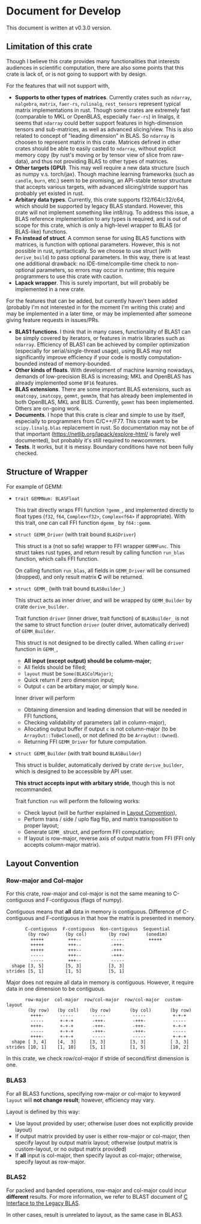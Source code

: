 # Document for Develop

This document is written at v0.3.0 version.

## Limitation of this crate

Though I believe this crate provides many functionalities that interests audiences in scientific computation, there are also some points that this crate is lack of, or is not going to support with by design.

For the features that will not support with,
- **Supports to other types of matrices**. Currently crates such as `ndarray`, `nalgebra`, `matrix`, `faer-rs`, `rulinalg`, `rest_tensors` represent typical matrix implementations in rust. Though some crates are extremely fast (comparable to MKL or OpenBLAS, especially `faer-rs`) in linalgs, it seems that `ndarray` could better support features in high-dimension tensors and sub-matrices, as well as advanced slicing/view. This is also related to concept of "leading dimension" in BLAS. So `ndarray` is choosen to represent matrix in this crate. Matrices defined in other crates should be able to easily casted to `ndarray`, without explicit memory copy (by rust's moving or by tensor view of slice from raw-data), and thus not providing BLAS to other types of matrices.
- **Other targets (GPU)**. This may well require a new data structure (such as numpy v.s. torch/jax). Though machine learning frameworks (such as `candle`, `burn`, etc.) seem to be promising, an API-stable tensor structure that accepts various targets, with advanced slicing/stride support has probably yet existed in rust.
- **Arbitary data types**. Currently, this crate supports f32/f64/c32/c64, which should be supported by legacy BLAS standard. However, this crate will not implement something like int8/rug. To address this issue, a BLAS reference implementation to any types is required, and is out of scope for this crate, which is only a high-level wrapper to BLAS (or BLAS-like) functions.
- **Fn instead of struct**. A common sense for using BLAS functions with matrices, is function with optional parameters. However, this is not possible in rust, syntactically. So we choose to use struct (with `derive_build`) to pass optional parameters. In this way, there is at least one additional drawback: no IDE-time/compile-time check to non-optional parameters, so errors may occur in runtime; this require programmers to use this crate with caution.
- **Lapack wrapper**. This is surely important, but will probably be implemented in a new crate.

For the features that can be added, but currently haven't been added (probably I'm not interested in for the moment I'm writing this crate) and may be implemented in a later time, or may be implemented after someone giving feature requests in issues/PRs.
- **BLAS1 functions**. I think that in many cases, functionality of BLAS1 can be simply covered by iterators, or features in matrix libraries such as `ndarray`. Efficiency of BLAS1 can be achieved by compiler optimization (especially for serial/single-thread usage), using BLAS may not significantly improve efficiency if your code is mostly computation-bounded instead of memory-bounded.
- **Other kinds of floats**. With development of machine learning nowadays, demands of low-precision BLAS is increasing; MKL and OpenBLAS has already implemented some `BF16` features.
- **BLAS extensions**. There are some important BLAS extensions, such as `omatcopy`, `imatcopy`, `gemmt`, `gemm3m`, that has already been implemented in both OpenBLAS, MKL and BLIS. Currently, `gemmt` has been implemented. Others are on-going work.
- **Documents**. I hope that this crate is clear and simple to use by itself, especially to programmers from C/C++/F77. This crate want to be `scipy.linalg.blas` replacement in rust. So documentation may not be of that important (<https://netlib.org/lapack/explore-html/> is farely well documented), but probably it's still required to newcommers.
- **Tests**. It works, but it is messy. Boundary conditions have not been fully checked.

## Structure of Wrapper

For example of GEMM:

- `trait GEMMNum: BLASFloat`

    This trait directly wraps FFI function `?gemm_`, and implemented directly to float types (`f32`, `f64`, `Complex<f32>`, `Complex<f64>` if appropriate). With this trait, one can call FFI function `dgemm_` by `f64::gemm`.

- `struct GEMM_Driver` (with trait bound `BLASDriver`)

    This struct is a (not so safe) wrapper to FFI wrapper `GEMMFunc`. This struct takes rust types, and return result by calling function `run_blas` function, which calls FFI function.

    On calling function `run_blas`, all fields in `GEMM_Driver` will be consumed (dropped), and only result matrix $\mathbf{C}$ will be returned.

- `struct GEMM_` (with trait bound `BLASBuilder_`)

    This struct acts as inner driver, and will be wrapped by `GEMM_Builder` by crate `derive_builder`.

    Trait function `driver` (inner driver, trait function) of `BLASBuilder_` is not the same to struct function `driver` (outer driver, automatically derived) of `GEMM_Builder`.
    
    This struct is not designed to be directly called. When calling `driver` function in `GEMM_`,
    - **All input (except output) should be column-major**;
    - All fields should be filled;
    - `layout` must be `Some(BLASColMajor)`;
    - Quick return if zero dimension input;
    - Output `c` can be arbitary major, or simply `None`.
    
    Inner driver will perform
    - Obtaining dimension and leading dimension that will be needed in FFI functions,
    - Checking validability of parameters (all in column-major),
    - Allocating output buffer if output `c` is not column-major (to be `ArrayOut::ToBeCloned`), or not defined (to be `ArrayOut::Owned`).
    - Returning FFI `GEMM_Driver` for future computation.

- `struct GEMM_Builder` (with trait bound `BLASBuilder`)

    This struct is builder, automatically derived by crate `derive_builder`, which is designed to be accessible by API user.

    **This struct accepts input with arbitary stride**, though this is not recommanded.

    Trait function `run` will perform the following works:
    - Check layout (will be further explained in [Layout Convention](#layout-convention)),
    - Perform trans / side / uplo flag flip, and matrix transposition to proper layout;
    - Generate `GEMM_` struct, and perform FFI computation;
    - If layout is row-major, reverse axis of output matrix from FFI (FFI only accepts column-major matrix).

## Layout Convention

### Row-major and Col-major

For this crate, row-major and col-major is not the same meaning to C-contiguous and F-contiguous (flags of numpy).

Contiguous means that **all** data in memory is contiguous. Difference of C-contiguous and F-contiguous in that how the matrix is presented in memory.

```output
       C-contiguous  F-contiguous  Non-contiguous  Sequential
        (by row)      (by col)        (by row)      (onedim)
         +++++         +++--           -----         +++++
         +++++         +++--           -+++-
         +++++         +++--           -+++-
         -----         +++--           -+++-
         -----         +++--           -----
  shape [3, 5]        [5, 3]          [3, 3]
strides [5, 1]        [1, 5]          [5, 1]
```

Major does not require all data in memory is contiguous. However, it require data in one dimension to be contiguous.

```output
       row-major  col-major  row/col-major  row/col-major  custom-layout
        (by row)   (by col)    (by row)       (by col)       (by row)
         ++++-      -----       -----          -----          +-+-+
         -----      +-+-+       -+++-          -+++-          -----
         ++++-      +-+-+       -+++-          -+++-          +-+-+
         -----      +-+-+       -+++-          -+++-          -----
         ++++-      +-+-+       -----          -----          +-+-+
  shape [ 3, 4]    [4,  3]     [3, 3]         [3, 3]         [ 3, 3]
strides [10, 1]    [1, 10]     [5, 1]         [1, 5]         [10, 2]
```

In this crate, we check row/col-major if stride of second/first dimension is one.

### BLAS3

For all BLAS3 functions, specifying row-major or col-major to keyword `layout` will **not change result**; however, efficiency may vary.

Layout is defined by this way:
- Use layout provided by user; otherwise (user does not explicitly provide layout)
- If output matrix provided by user is either row-major or col-major, then specify layout by output matrix layout; otherwise (output matrix is custom-layout, or no output matrix provided)
- If **all** input is col-major, then specify layout as col-major; otherwise, specify layout as row-major.

### BLAS2

For packed and banded operations, row-major and col-major could incur **different** results. For more information, we refer to BLAST document of [C Interface to the Legacy BLAS](https://netlib.org/blas/blast-forum/cinterface.pdf).

In other cases, result is unrelated to layout, as the same case in BLAS3.


